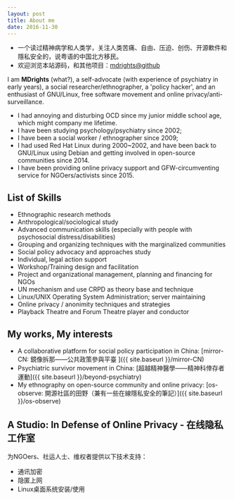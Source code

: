 ```yaml
---
layout: post
title: About me
date: 2016-11-30
---
```


- 一个读过精神病学和人类学，关注人类苦痛、自由、压迫、创伤、开源軟件和隱私安全的，说粤语的中国北方移民。
- 欢迎浏览本站源码，和其他项目：[mdrights@github](https://github.com/mdrights)


I am **MDrights** (what?), a self-advocate (with experience of psychiatry in early years), a social researcher/ethnographer, a 'policy hacker', and an enthusiast of GNU/Linux, free software movement and online privacy/anti-surveillance.   

- I had annoying and disturbing OCD since my junior middle school age, which might company me lifetime.
- I have been studying psychology/psychiatry since 2002; 
- I have been a social worker / ethnographer since 2009;
- I had used Red Hat Linux during 2000~2002, and have been back to GNU/Linux using Debian and getting involved in open-source communities since 2014.
- I have been providing online privacy support and GFW-circumventing service for NGOers/activists since 2015.

## List of Skills
- Ethnographic research methods
- Anthropological/sociological study
- Advanced communication skills (especially with people with psychosocial distress/disabilities)
- Grouping and organizing techniques with the marginalized communities
- Social policy advocacy and approaches study
- Individual, legal action support 
- Workshop/Training design and facilitation
- Project and organizational management, planning and financing for NGOs
- UN mechanism and use CRPD as theory base and technique
- Linux/UNIX Operating System Administration; server maintaining 
- Online privacy / anonimity techniques and strategies
- Playback Theatre and Forum Theatre player and conductor

## My works, My interests
- A collaborative platform for social policy participation in China: [mirror-CN: 鏡像拆那——公共政策參與平臺 ]({{ site.baseurl }}/mirror-CN)  
- Psychiatric survivor movement in China: [超越精神醫學——精神科倖存者運動]({{ site.baseurl }}/beyond-psychiatry)
- My ethnography on open-source community and online privacy: [os-observe: 開源社區的田野（兼有一些在線隱私安全的筆記）]({{ site.baseurl }}/os-observe)

## A Studio: In Defense of Online Privacy - 在线隐私工作室

为NGOers、社运人士、维权者提供以下技术支持：  
- 通讯加密
- 隐匿上网  
- Linux桌面系统安装/使用
